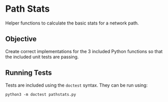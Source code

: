 Path Stats
==========

Helper functions to calculate the basic stats for a network path.

Objective
---------

Create correct implementations for the 3 included Python functions so that the included unit tests are passing.

Running Tests
-------------

Tests are included using the `doctest` syntax. They can be run using:

```
python3 -m doctest pathstats.py
```
